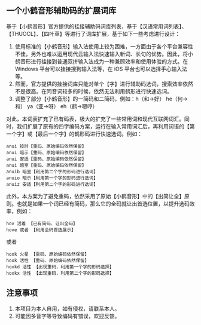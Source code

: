 ## 一个小鹤音形辅助码的扩展词库

基于【小鹤音形】官方提供的挂接辅助码词库列表，基于【汉语常用词列表】、【THUOCL】、【四叶草】等进行了词库扩展，基于如下一些考虑进行设计：
1. 使用标准的【小鹤音形】输入法使用上较为困难，一方面由于各个平台兼容性不佳，另外也难以运用现代云输入法快速输入新词、长句的优势。因此，将小鹤音形进行挂接到普通双拼输入法成为一种兼顾效率和使用体验的方式。在 Windows 平台可以挂接搜狗输入法等，在 iOS 平台也可以选择手心输入法等。
2. 然而，官方提供的挂接词库只能对单个【字】进行辅助码选词，搜索效率依然不是很高。在同音词较多的时候，依然无法利用鹤形进行快速选词。
3. 调整了部分【小鹤音形】的一简码和二简码，例如：h（和->好） he（何->和） ya（亚->呀） eh（鹤->嗯哼）

对此，本词表扩充了已有码表，极大的扩充了一些常用词和现代互联网词汇。同时，我们扩展了原有的四字编码方案，运行在输入常用词汇后，再利用词语的【第一个字】或【最后一个字】的鹤形码进行快速选词。例如：

```
anui 按时【重码、原始编码依然保留】
anui 暗示【重码、原始编码依然保留】
anui 安适【重码、原始编码依然保留】
anui 暗室【重码、原始编码依然保留】
anuib 暗室【利用第二个字的形码进行选词】
anuio 暗示【利用第一个字的形码进行选词】
anuiz 安适【利用第二个字的形码进行选词】
```

此外，本方案为了避免重码，依然采用了原始【小鹤音形】中的【出简让全】原则。也就是如果一个词已经有简码，那么它的全码就让出首选位置，以提升选码效率，例如：
```
hov 活着 【已有简码、让出全码】
hove 或者 【利用全码首选展示】
```

或者

```
hoxk 火星 【重码、原始编码依然保留】
hoxk 活性 【重码、原始编码依然保留】
hoxkd 活性 【出现重码，利用第一个字的形码选择】
hoxkx 活性 【出现重码，利用第二个字的形码选择】
```


## 注意事项
1. 本项目为本人自用，如有侵权，请联系本人。
2. 可能因多音字等导致编码有错误，欢迎反馈。